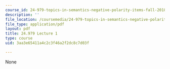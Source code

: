 ```yaml
---
course_id: 24-979-topics-in-semantics-negative-polarity-items-fall-2018
description: ''
file_location: /coursemedia/24-979-topics-in-semantics-negative-polarity-items-fall-2018/3aa3e65411a4c2c3f46a2f2dc8c7d03f_MIT24_979F18_lec1.pdf
file_type: application/pdf
layout: pdf
title: 24.979 Lecture 1
type: course
uid: 3aa3e65411a4c2c3f46a2f2dc8c7d03f

---
```

None